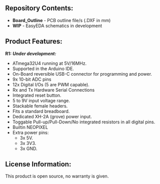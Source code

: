 Repository Contents:
-------------------
* **Board_Outline** - PCB outline file/s (.DXF in mm)
* **WIP** - EasyEDA schematics in development

Product Features:
----------------
**R1:** _**Under development:**_
-	ATmega32U4 running at 5V/16MHz.
-	Supported in the Arduino IDE.
-	On-Board reversible USB-C connector for programming and power.
-	9x 10-bit ADC pins
-	12x Digital I/Os (5 are PWM capable).
-	Rx and Tx Hardware Serial Connections
-	Integrated reset button.
-	5 to 9V input voltage range.
-	Stackable female headers.
-	Fits a standard breadboard.
-	Dedicated XH-2A (grove) power input.
-	Toggable Pull-up/Pull-Down/No integrated resistors in all digital pins.
-	Builtin NEOPIXEL
-	Extra power pins:
	* 3x 5V.
	* 3x 3V3.
	* 3x GND.

License Information:
-------------------
This product is open source, no warranty is given.
